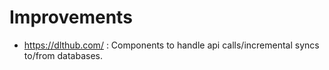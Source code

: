 # Improvements

- https://dlthub.com/ : Components to handle api calls/incremental syncs to/from databases.
